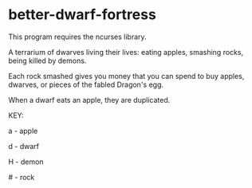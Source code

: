 # better-dwarf-fortress
This program requires the ncurses library.

A terrarium of dwarves living their lives: eating apples, smashing rocks, being killed by demons.

Each rock smashed gives you money that you can spend to buy apples, dwarves, or pieces of the fabled Dragon's egg.

When a dwarf eats an apple, they are duplicated.

KEY:

a - apple

d - dwarf

H - demon

\# - rock
